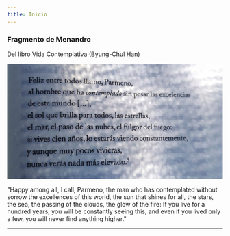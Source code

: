 ```yaml
---
title: Inicio
---
```


### Fragmento de Menandro
Del libro Vida Contemplativa (Byung-Chul Han)

![Fragmento de Menandro](assets/images/contemplacion.jpg)

"Happy among all, I call, Parmeno,
the man who has contemplated without sorrow the excellences of this world,
the sun that shines for all, the stars,
the sea, the passing of the clouds, the glow of the fire:
If you live for a hundred years, you will be constantly seeing this,
and even if you lived only a few,
you will never find anything higher."

---
